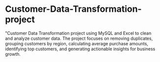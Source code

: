 # Customer-Data-Transformation-project
"Customer Data Transformation project using MySQL and Excel to clean and analyze customer data. The project focuses on removing duplicates, grouping customers by region, calculating average purchase amounts, identifying top customers, and generating actionable insights for business growth.
